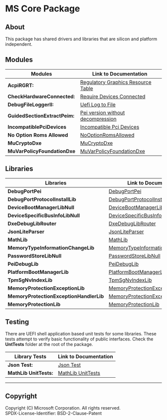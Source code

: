 # MS Core Package

## About

This package has shared drivers and libraries that are silicon and platform independent.

## Modules

| Modules                       | Link to Documentation |
| ---                           | --- |
| **AcpiRGRT:**                 | [Regulatory Graphics Resource Table](../AcpiRGRT/feature_acpi_rgrt.md) |
| **CheckHardwareConnected:**   | [Require Devices Connected](../CheckHardwareConnected/readme.md) |
| **DebugFileLoggerII:**        | [Uefi Log to File](../DebugFileLoggerII/README.md) |
| **GuidedSectionExtractPeim:** | [Pei version without decompression](../Core/GuidedSectionExtractPeim/ReadMe.md) |
| **IncompatiblePciDevices**    | [Incompatible Pci Devices](../IncompatiblePciDevices/ReadMe.md) |
| **No Option Roms Allowed**    | [NoOptionRomsAllowed](../IncompatiblePciDevices/NoOptionRomsAllowed/ReadMe.md) |
| **MuCryptoDxe**               | [MuCryptoDxe](../MuCryptoDxe/Readme.md) |
| **MuVarPolicyFoundationDxe**  | [MuVarPolicyFoundationDxe](../MuVarPolicyFoundationDxe/Feature_MuVarPolicyFoundationDxe_Readme.md) |

## Libraries

| Libraries                                 | Link to Documentation |
| ---                                       | --- |
| **DebugPortPei**                          | [DebugPortPei](../Library/DebugPortPei/ReadMe.md) |
| **DebugPortProtocolInstallLib**           | [DebugPortProtocolInstallLib](../Library/DebugPortProtocolInstallLib/ReadMe.md) |
| **DeviceBootManagerLibNull**              | [DeviceBootManagerLibNull](../Library/DeviceBootManagerLibNull/ReadMe.md) |
| **DeviceSpecificBusInfoLibNull**          | [DeviceSpecificBusInfoLibNull](../Library/DeviceSpecificBusInfoLibNull/ReadMe.md) |
| **DxeDebugLibRouter**                     | [DxeDebugLibRouter](../Library/DxeDebugLibRouter/ReadMe.md) |
| **JsonLiteParser**                        | [JsonLiteParser](../Library/JsonLiteParser/ReadMe.md) |
| **MathLib**                               | [MathLib](../MathLib/Library/ReadMe.md) |
| **MemoryTypeInformationChangeLib**        | [MemoryTypeInformationChangeLib](../Library/MemoryTypeInformationChangeLib/ReadMe.md) |
| **PasswordStoreLibNull**                  | [PasswordStoreLibNull](../Library/PasswordStoreLibNull/ReadMe.md) |
| **PeiDebugLib**                           | [PeiDebugLib](../Library/PeiDebugLib/ReadMe.md) |
| **PlatformBootManagerLib**                | [PlatformBootManagerLib](../Library/PlatformBootManagerLib/ReadMe.md) |
| **TpmSgNvIndexLib**                       | [TpmSgNvIndexLib](../Library/TpmSgNvIndexLib/ReadMe.md) |
| **MemoryProtectionExceptionLib**          | [MemoryProtectionExceptionLib](../Library/MemoryProtectionExceptionLibCmos/Readme.md) |
| **MemoryProtectionExceptionHandlerLib**   | [MemoryProtectionExceptionHandlerLib](../Library/MemoryProtectionExceptionHandlerLib/Readme.md) |
| **MemoryProtectionLib**                   | [MemoryProtectionLib](../Library/MemoryProtectionLib/Readme.md) |

## Testing

There are UEFI shell application based unit tests for some libraries.
These tests attempt to verify basic functionality of public interfaces.
Check the **UntTests** folder at the root of the package.

| Library Tests          | Link to Documentation |
| ---                    | --- |
| **Json Test:**         | [Json Test](..\UnitTests/JsonTest/ReadMe.md) |
| **MathLib UnitTests:** | [MathLib UnitTests](..\UnitTests/MathLibUnitTests/ReadMe.md) |

---

## Copyright

Copyright (C) Microsoft Corporation. All rights reserved.  
SPDX-License-Identifier: BSD-2-Clause-Patent

